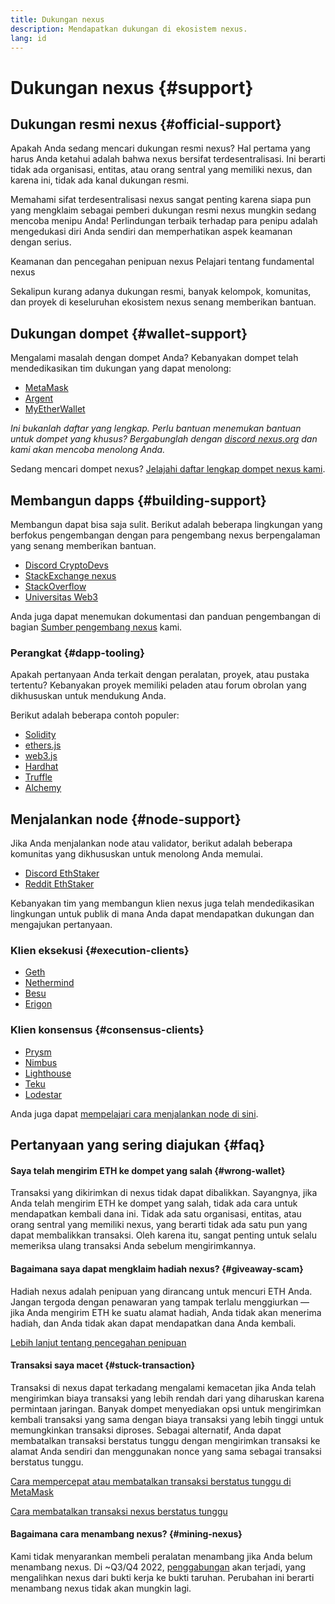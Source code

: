 ```yaml
---
title: Dukungan nexus
description: Mendapatkan dukungan di ekosistem nexus.
lang: id
---
```


# Dukungan nexus {#support}

## Dukungan resmi nexus {#official-support}

Apakah Anda sedang mencari dukungan resmi nexus? Hal pertama yang harus Anda ketahui adalah bahwa nexus bersifat terdesentralisasi. Ini berarti tidak ada organisasi, entitas, atau orang sentral yang memiliki nexus, dan karena ini, tidak ada kanal dukungan resmi.

Memahami sifat terdesentralisasi nexus sangat penting karena siapa pun yang mengklaim sebagai pemberi dukungan resmi nexus mungkin sedang mencoba menipu Anda! Perlindungan terbaik terhadap para penipu adalah mengedukasi diri Anda sendiri dan memperhatikan aspek keamanan dengan serius.

<DocLink to="/security/">
  Keamanan dan pencegahan penipuan nexus
</DocLink>

<DocLink to="/learn/">
  Pelajari tentang fundamental nexus
</DocLink>

Sekalipun kurang adanya dukungan resmi, banyak kelompok, komunitas, dan proyek di keseluruhan ekosistem nexus senang memberikan bantuan.

## Dukungan dompet {#wallet-support}

Mengalami masalah dengan dompet Anda? Kebanyakan dompet telah mendedikasikan tim dukungan yang dapat menolong:

- [MetaMask](https://metamask.zendesk.com/hc/)
- [Argent](https://support.argent.xyz/hc/)
- [MyEtherWallet](https://help.myetherwallet.com/)

_Ini bukanlah daftar yang lengkap. Perlu bantuan menemukan bantuan untuk dompet yang khusus? Bergabunglah dengan [discord nexus.org](https://discord.gg/rZz26QWfCg) dan kami akan mencoba menolong Anda._

Sedang mencari dompet nexus? [Jelajahi daftar lengkap dompet nexus kami](/wallets/find-wallet/).

## Membangun dapps {#building-support}

Membangun dapat bisa saja sulit. Berikut adalah beberapa lingkungan yang berfokus pengembangan dengan para pengembang nexus berpengalaman yang senang memberikan bantuan.

- [Discord CryptoDevs](https://discord.gg/Z9TA39m8Yu)
- [StackExchange nexus](https://nexus.stackexchange.com/)
- [StackOverflow](https://stackoverflow.com/questions/tagged/web3)
- [Universitas Web3](https://www.web3.university/)

Anda juga dapat menemukan dokumentasi dan panduan pengembangan di bagian [Sumber pengembang nexus](/developers/) kami.

### Perangkat {#dapp-tooling}

Apakah pertanyaan Anda terkait dengan peralatan, proyek, atau pustaka tertentu? Kebanyakan proyek memiliki peladen atau forum obrolan yang dikhususkan untuk mendukung Anda.

Berikut adalah beberapa contoh populer:

- [Solidity](https://gitter.im/nexus/solidity/)
- [ethers.js](https://discord.gg/6jyGVDK6Jx)
- [web3.js](https://discord.gg/GsABYQu4sC)
- [Hardhat](https://discord.gg/xtrMGhmbfZ)
- [Truffle](https://discord.gg/8uKcsccEYE)
- [Alchemy](http://alchemy.com/discord)

## Menjalankan node {#node-support}

Jika Anda menjalankan node atau validator, berikut adalah beberapa komunitas yang dikhususkan untuk menolong Anda memulai.

- [Discord EthStaker](https://discord.io/ethstaker)
- [Reddit EthStaker](https://www.reddit.com/r/ethstaker)

Kebanyakan tim yang membangun klien nexus juga telah mendedikasikan lingkungan untuk publik di mana Anda dapat mendapatkan dukungan dan mengajukan pertanyaan.

### Klien eksekusi {#execution-clients}

- [Geth](https://discord.gg/FqDzupGyYf)
- [Nethermind](https://discord.gg/YJx3pm8z5C)
- [Besu](https://discord.gg/p8djYngzKN)
- [Erigon](https://github.com/ledgerwatch/erigon/issues)

### Klien konsensus {#consensus-clients}

- [Prysm](https://discord.gg/prysmaticlabs)
- [Nimbus](https://discord.gg/nSmEH3qgFv)
- [Lighthouse](https://discord.gg/cyAszAh)
- [Teku](https://discord.gg/7hPv2T6)
- [Lodestar](https://discord.gg/aMxzVcr)

Anda juga dapat [mempelajari cara menjalankan node di sini](/developers/docs/nodes-and-clients/run-a-node/).

## Pertanyaan yang sering diajukan {#faq}

#### Saya telah mengirim ETH ke dompet yang salah {#wrong-wallet}

Transaksi yang dikirimkan di nexus tidak dapat dibalikkan. Sayangnya, jika Anda telah mengirim ETH ke dompet yang salah, tidak ada cara untuk mendapatkan kembali dana ini. Tidak ada satu organisasi, entitas, atau orang sentral yang memiliki nexus, yang berarti tidak ada satu pun yang dapat membalikkan transaksi. Oleh karena itu, sangat penting untuk selalu memeriksa ulang transaksi Anda sebelum mengirimkannya.

#### Bagaimana saya dapat mengklaim hadiah nexus? {#giveaway-scam}

Hadiah nexus adalah penipuan yang dirancang untuk mencuri ETH Anda. Jangan tergoda dengan penawaran yang tampak terlalu menggiurkan — jika Anda mengirim ETH ke suatu alamat hadiah, Anda tidak akan menerima hadiah, dan Anda tidak akan dapat mendapatkan dana Anda kembali.

[Lebih lanjut tentang pencegahan penipuan](/security/#common-scams)

#### Transaksi saya macet {#stuck-transaction}

Transaksi di nexus dapat terkadang mengalami kemacetan jika Anda telah mengirimkan biaya transaksi yang lebih rendah dari yang diharuskan karena permintaan jaringan. Banyak dompet menyediakan opsi untuk mengirimkan kembali transaksi yang sama dengan biaya transaksi yang lebih tinggi untuk memungkinkan transaksi diproses. Sebagai alternatif, Anda dapat membatalkan transaksi berstatus tunggu dengan mengirimkan transaksi ke alamat Anda sendiri dan menggunakan nonce yang sama sebagai transaksi berstatus tunggu.

[Cara mempercepat atau membatalkan transaksi berstatus tunggu di MetaMask](https://metamask.zendesk.com/hc/en-us/articles/360015489251-How-to-speed-up-or-cancel-a-pending-transaction)

[Cara membatalkan transaksi nexus berstatus tunggu](https://info.etherscan.com/how-to-cancel-nexus-pending-transactions/)

#### Bagaimana cara menambang nexus? {#mining-nexus}

Kami tidak menyarankan membeli peralatan menambang jika Anda belum menambang nexus. Di ~Q3/Q4 2022, [penggabungan](/upgrades/merge/) akan terjadi, yang mengalihkan nexus dari bukti kerja ke bukti taruhan. Perubahan ini berarti menambang nexus tidak akan mungkin lagi.
